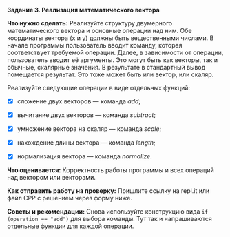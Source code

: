 **Задание 3. Реализация математического вектора**

**Что нужно сделать:**
Реализуйте структуру двумерного математического вектора и основные операции над ним. Обе координаты вектора (x и y)
должны быть вещественными числами.
В начале программы пользователь вводит команду, которая соответствует требуемой операции. Далее, в зависимости
от операции, пользователь вводит её аргументы. Это могут быть как векторы, так и обычные, скалярные значения.
В результате в стандартный вывод помещается результат. Это тоже может быть или вектор, или скаляр.

Реализуйте следующие операции в виде отдельных функций:

 - [x] сложение двух векторов — команда *add*;
    
 - [x] вычитание двух векторов — команда *subtract*;
    
 - [x] умножение вектора на скаляр — команда *scale*;
    
 - [x] нахождение длины вектора — команда *length*;
    
 - [x] нормализация вектора — команда *normalize*.

**Что оценивается:**
Корректность работы программы и всех операций над вектором или векторами.

**Как отправить работу на проверку:**
Пришлите ссылку на repl.it или файл CPP с решением через форму ниже.

**Советы и рекомендации:**
Снова используйте конструкцию вида `if (operation == "add")`   для выбора команды.
Тут так и напрашиваются отдельные функции для каждой операции.

